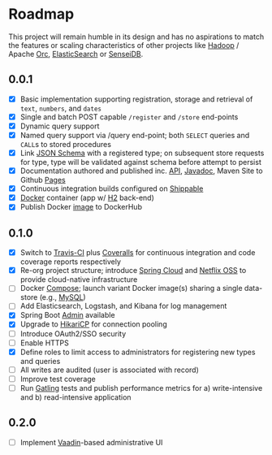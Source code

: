 # Roadmap

This project will remain humble in its design and has no aspirations to match the features or scaling characteristics of other projects like [Hadoop](https://hadoop.apache.org/) / Apache [Orc](https://orc.apache.org/), [ElasticSearch](https://www.elastic.co/products/elasticsearch) or [SenseiDB](http://www.senseidb.com/).


## 0.0.1 

- [x] Basic implementation supporting registration, storage and retrieval of `text`, `numbers`, and `dates`
- [x] Single and batch POST capable `/register` and `/store` end-points
- [x] Dynamic query support
- [x] Named query support via /query end-point; both `SELECT` queries and `CALL`s to stored procedures
- [x] Link [JSON Schema](http://spacetelescope.github.io/understanding-json-schema/) with a registered type; on subsequent store requests for type, type will be validated against schema before attempt to persist
- [x] Documentation authored and published inc. [API](http://fastnsilver.github.io/grivet/rest-api.html), [Javadoc](http://fastnsilver.github.io/grivet/apidocs/index.html), Maven Site to Github [Pages](http://fastnsilver.github.io/grivet/)
- [x] Continuous integration builds configured on [Shippable](http://docs.shippable.com/)
- [x] [Docker](https://www.docker.com/) container (app w/ [H2](http://www.h2database.com/html/main.html) back-end)
- [x] Publish Docker [image](https://hub.docker.com/r/fastnsilver/grivet/) to DockerHub

## 0.1.0

- [x] Switch to [Travis-CI](https://travis-ci.org/) plus [Coveralls](https://coveralls.io) for continuous integration and code coverage reports respectively
- [x] Re-org project structure; introduce [Spring Cloud](http://projects.spring.io/spring-cloud/) and [Netflix OSS](http://cloud.spring.io/spring-cloud-netflix/spring-cloud-netflix.html) to provide cloud-native infrastructure
- [ ] Docker [Compose](https://docs.docker.com/compose/); launch variant Docker image(s) sharing a single data-store (e.g., [MySQL](https://www.mysql.com/))
- [ ] Add Elasticsearch, Logstash, and Kibana for log management
- [x] Spring Boot [Admin](https://github.com/codecentric/spring-boot-admin#spring-boot-admin) available
- [x] Upgrade to [HikariCP](http://brettwooldridge.github.io/HikariCP/) for connection pooling
- [ ] Introduce OAuth2/SSO security
- [ ] Enable HTTPS 
- [x] Define roles to limit access to administrators for registering new types and queries
- [ ] All writes are audited (user is associated with record)
- [ ] Improve test coverage
- [ ] Run [Gatling](http://gatling.io/#/) tests and publish performance metrics for a) write-intensive and b) read-intensive application

## 0.2.0

- [ ] Implement [Vaadin](https://vaadin.com/home)-based administrative UI
